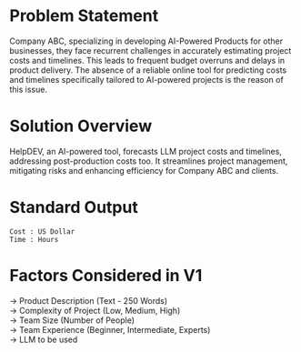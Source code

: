 # Problem Statement
Company ABC, specializing in developing AI-Powered Products for other businesses, they face recurrent challenges in accurately estimating project costs and timelines. This leads to frequent budget overruns and delays in product delivery. The absence of a reliable online tool for predicting costs and timelines specifically tailored to AI-powered projects is the reason of this issue.

# Solution Overview
HelpDEV, an AI-powered tool, forecasts LLM project costs and timelines, addressing post-production costs too. It streamlines project management, mitigating risks and enhancing efficiency for Company ABC and clients.

# Standard Output
    Cost : US Dollar
    Time : Hours

# Factors Considered in V1 
-> Product Description (Text - 250 Words)  
-> Complexity of Project (Low, Medium, High)   
-> Team Size (Number of People)    
-> Team Experience (Beginner, Intermediate, Experts)   
-> LLM to be used   

